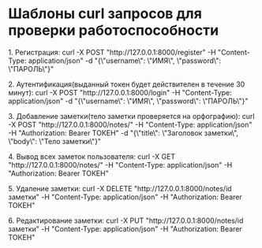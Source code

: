 <h1>Шаблоны curl запросов для проверки работоспособности</h1>
<p>1. Регистрация: curl -X POST "http://127.0.0.1:8000/register" -H "Content-Type: application/json" -d "{\"username\": \"ИМЯ\", \"password\": \"ПАРОЛЬ\"}"</p>
<p>2. Аутентификация(выданный токен будет действителен в течение 30 минут): curl -X POST "http://127.0.0.1:8000/login" -H "Content-Type: application/json" -d "{\"username\": \"ИМЯ\", \"password\": \"ПАРОЛЬ\"}"</p>
<p>3. Добавление заметки(тело заметки проверяется на орфографию): curl -X POST "http://127.0.0.1:8000/notes/" -H "Content-Type: application/json" -H "Authorization: Bearer ТОКЕН" -d "{\"title\": \"Заголовок заметки\", \"body\": \"Тело заметки\"}"</p>
<p>4. Вывод всех заметок пользователя: curl -X GET "http://127.0.0.1:8000/notes/" -H "Content-Type: application/json" -H "Authorization: Bearer ТОКЕН"</p>
<p>5. Удаление заметки: curl -X DELETE "http://127.0.0.1:8000/notes/id заметки" -H "Content-Type: application/json" -H "Authorization: Bearer ТОКЕН"</p>
<p>6. Редактирование заметки: curl -X PUT "http://127.0.0.1:8000/notes/id заметки" -H "Content-Type: application/json" -H "Authorization: Bearer ТОКЕН"</p>